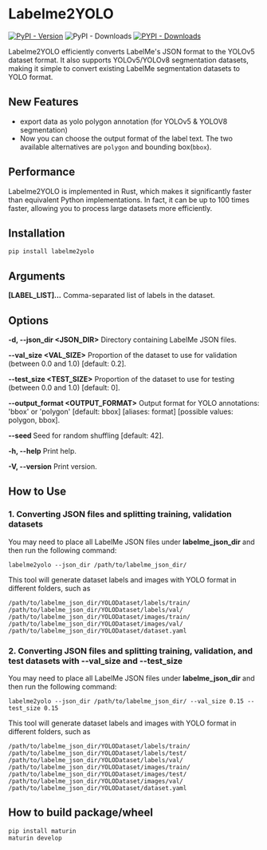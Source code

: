 # Labelme2YOLO

[![PyPI - Version](https://img.shields.io/pypi/v/labelme2yolo.svg)](https://pypi.org/project/labelme2yolo)
![PyPI - Downloads](https://img.shields.io/pypi/dm/labelme2yolo?style=flat)
[![PYPI - Downloads](https://static.pepy.tech/badge/labelme2yolo)](https://pepy.tech/project/labelme2yolo)

Labelme2YOLO efficiently converts LabelMe's JSON format to the YOLOv5 dataset format. It also supports YOLOv5/YOLOv8 segmentation datasets, making it simple to convert existing LabelMe segmentation datasets to YOLO format.

## New Features

* export data as yolo polygon annotation (for YOLOv5 & YOLOV8 segmentation)
* Now you can choose the output format of the label text. The two available alternatives are `polygon` and bounding box(`bbox`).

## Performance

Labelme2YOLO is implemented in Rust, which makes it significantly faster than equivalent Python implementations. In fact, it can be up to 100 times faster, allowing you to process large datasets more efficiently.

## Installation

```shell
pip install labelme2yolo
```

## Arguments

**[LABEL_LIST]...** Comma-separated list of labels in the dataset.

## Options

**-d, --json_dir <JSON_DIR>** Directory containing LabelMe JSON files.

**--val_size <VAL_SIZE>** Proportion of the dataset to use for validation (between 0.0 and 1.0) [default: 0.2].

**--test_size <TEST_SIZE>** Proportion of the dataset to use for testing (between 0.0 and 1.0) [default: 0].

**--output_format <OUTPUT_FORMAT>** Output format for YOLO annotations: 'bbox' or 'polygon' [default: bbox] [aliases: format] [possible values: polygon, bbox].

**--seed <SEED>** Seed for random shuffling [default: 42].

**-h, --help** Print help.

**-V, --version** Print version.

## How to Use

### 1. Converting JSON files and splitting training, validation datasets

You may need to place all LabelMe JSON files under **labelme_json_dir** and then run the following command:

```shell
labelme2yolo --json_dir /path/to/labelme_json_dir/
```

This tool will generate dataset labels and images with YOLO format in different folders, such as

```plaintext
/path/to/labelme_json_dir/YOLODataset/labels/train/
/path/to/labelme_json_dir/YOLODataset/labels/val/
/path/to/labelme_json_dir/YOLODataset/images/train/
/path/to/labelme_json_dir/YOLODataset/images/val/
/path/to/labelme_json_dir/YOLODataset/dataset.yaml
```

### 2. Converting JSON files and splitting training, validation, and test datasets with --val_size and --test_size

You may need to place all LabelMe JSON files under **labelme_json_dir** and then run the following command:

```shell
labelme2yolo --json_dir /path/to/labelme_json_dir/ --val_size 0.15 --test_size 0.15
```

This tool will generate dataset labels and images with YOLO format in different folders, such as

```plaintext
/path/to/labelme_json_dir/YOLODataset/labels/train/
/path/to/labelme_json_dir/YOLODataset/labels/test/
/path/to/labelme_json_dir/YOLODataset/labels/val/
/path/to/labelme_json_dir/YOLODataset/images/train/
/path/to/labelme_json_dir/YOLODataset/images/test/
/path/to/labelme_json_dir/YOLODataset/images/val/
/path/to/labelme_json_dir/YOLODataset/dataset.yaml
```

## How to build package/wheel

```shell
pip install maturin
maturin develop
```
